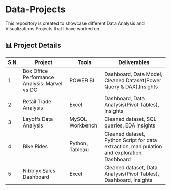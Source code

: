 # Data-Projects

This repository is created to showcase different Data Analysis and Visualizations Projects that I have worked on.

## 📊 Project Details

| S.N. | Project                 | Tools                 | Deliverables                              |
|------|-------------------------|--------------------------|-------------------------------------------|
| 1    |  Box Office Performance Analysis: Marvel vs DC  | POWER BI      | Dashboard, Data Model, Cleaned Dataset(Power Query & DAX),Insights |
| 2    | Retail Trade Analysis   | Excel      | Dashboard, Data Analysis(Pivot Tables), Insights|
| 3    | Layoffs Data Analysis   | MySQL Workbench     | Cleaned dataset, SQL queries, EDA insights |
| 4    | Bike Rides   | Python, Tableau    | Cleaned dataset, Python Script for data extraction, manipulation and exploration,  Dashboard  |
| 5    | Nibblyx Sales Dashboard   | Excel    | Cleaned dataset, Data Analysis(Pivot Tables), Dashboard,  Insights  |
